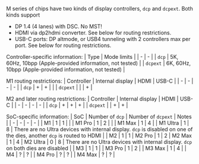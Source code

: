 M series of chips have two kinds of display controllers, `dcp` and `dcpext`. Both kinds support
- DP 1.4 (4 lanes) with DSC. No MST!
- HDMI via dp2hdmi converter. See below for routing restrictions.
- USB-C ports: DP altmode, or USB4 tunneling with 2 controllers max per port. See below for routing restrictions.

Controller-specific information:
| Type | Mode limits |
| - | - |
| `dcp` | 5K, 60Hz, 10bpp (Apple-provided information, not tested) |
| `dcpext` | 6K, 60Hz, 10bpp (Apple-provided information, not tested) |

M1 routing restrictions:
| Controller | Internal display | HDMI | USB-C |
| - | - | - | - |
| `dcp` | + | + | |
| `dcpext` | | | + |

M2 and later routing restrictions:
| Controller | Internal display | HDMI | USB-C |
| - | - | - | - |
| `dcp` | + | + | + |
| `dcpext` |  | + | + |

SoC-specific information:
| SoC | Number of `dcp` | Number of `dcpext` | Notes |
| - | - | - | - |
| M1 | 1 | 1 | |
| M1 Pro | 1 | 2 | |
| M1 Max | 1 | 4 |
| M1 Ultra | 1 | 8 | There are no Ultra devices with internal display. `dcp` is disabled on one of the dies, another `dcp` is routed to HDMI |
| M2 | 1 | 1
| M2 Pro | 1 | 2
| M2 Max | 1 | 4
| M2 Ultra | 0 | 8 | There are no Ultra devices with internal display. `dcp` on both dies are disabled |
| M3 | 1 | 1 |
| M3 Pro | 1 | 2 |
| M3 Max | 1 | 4 |
| M4 | ? | ? |
| M4 Pro | ? | ? |
| M4 Max | ? | ? |
